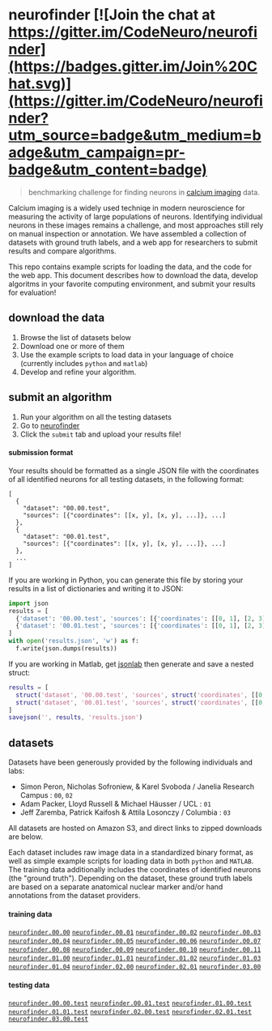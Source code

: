 # neurofinder [![Join the chat at https://gitter.im/CodeNeuro/neurofinder](https://badges.gitter.im/Join%20Chat.svg)](https://gitter.im/CodeNeuro/neurofinder?utm_source=badge&utm_medium=badge&utm_campaign=pr-badge&utm_content=badge)

> benchmarking challenge for finding neurons in [calcium imaging](https://en.wikipedia.org/wiki/Calcium_imaging) data. 

Calcium imaging is a widely used techniqe in modern neuroscience for measuring the activity of large populations of neurons. Identifying individual neurons in these images remains a challenge, and most approaches still rely on manual inspection or annotation. We have assembled a collection of datasets with ground truth labels, and a web app for researchers to submit results and compare algorithms.

This repo contains example scripts for loading the data, and the code for the web app. This document describes how to download the data, develop algoritms in your favorite computing environment, and submit your results for evaluation!

## download the data
1. Browse the list of datasets below
2. Download one or more of them
3. Use the example scripts to load data in your language of choice (currently includes `python` and `matlab`)
4. Develop and refine your algorithm.

## submit an algorithm
1. Run your algorithm on all the testing datasets
1. Go to [neurofinder](http://neurofinder.codeneuro.org)
2. Click the `submit` tab and upload your results file!

#### submission format

Your results should be formatted as a single JSON file with the coordinates of all identified neurons for all testing datasets, in the following format:

```
[
  {
    "dataset": "00.00.test",
    "sources": [{"coordinates": [[x, y], [x, y], ...]}, ...]
  },
  {
    "dataset": "00.01.test",
    "sources": [{"coordinates": [[x, y], [x, y], ...]}, ...]
  },
  ...
]
```

If you are working in Python, you can generate this file by storing your results in a list of dictionaries and writing it to JSON:

```python
import json
results = [
  {'dataset': '00.00.test', 'sources': [{'coordinates': [[0, 1], [2, 3]]}]},
  {'dataset': '00.01.test', 'sources': [{'coordinates': [[0, 1], [2, 3]]}]},
]
with open('results.json', 'w') as f:
  f.write(json.dumps(results))
```

If you are working in Matlab, get [jsonlab](http://www.mathworks.com/matlabcentral/fileexchange/33381-jsonlab--a-toolbox-to-encode-decode-json-files-in-matlab-octave) then generate and save a nested struct:

```matlab
results = [
  struct('dataset', '00.00.test', 'sources', struct('coordinates', [[0, 1]; [2, 3]])),
  struct('dataset', '00.01.test', 'sources', struct('coordinates', [[0, 1]; [2, 3]]))
]
savejson('', results, 'results.json')
```

## datasets

Datasets have been generously provided by the following individuals and labs:
- Simon Peron, Nicholas Sofroniew, & Karel Svoboda / Janelia Research Campus : `00`, `02`
- Adam Packer, Lloyd Russell & Michael H&auml;usser / UCL : `01`
- Jeff Zaremba, Patrick Kaifosh & Attila Losonczy / Columbia : `03`

All datasets are hosted on Amazon S3, and direct links to zipped downloads are below.

Each dataset includes raw image data in a standardized binary format, as well as simple example scripts for loading data in both `python` and `MATLAB`. The training data additionally includes the coordinates of identified neurons (the "ground truth"). Depending on the dataset, these ground truth labels are based on a separate anatomical nuclear marker and/or hand annotations from the dataset providers.

#### training data

[`neurofinder.00.00`](https://s3.amazonaws.com/neuro.datasets/challenges/neurofinder/neurofinder.00.00.zip) 
[`neurofinder.00.01`](https://s3.amazonaws.com/neuro.datasets/challenges/neurofinder/neurofinder.00.01.zip)
[`neurofinder.00.02`](https://s3.amazonaws.com/neuro.datasets/challenges/neurofinder/neurofinder.00.02.zip)
[`neurofinder.00.03`](https://s3.amazonaws.com/neuro.datasets/challenges/neurofinder/neurofinder.00.03.zip)
[`neurofinder.00.04`](https://s3.amazonaws.com/neuro.datasets/challenges/neurofinder/neurofinder.00.04.zip)
[`neurofinder.00.05`](https://s3.amazonaws.com/neuro.datasets/challenges/neurofinder/neurofinder.00.05.zip)
[`neurofinder.00.06`](https://s3.amazonaws.com/neuro.datasets/challenges/neurofinder/neurofinder.00.06.zip)
[`neurofinder.00.07`](https://s3.amazonaws.com/neuro.datasets/challenges/neurofinder/neurofinder.00.07.zip)
[`neurofinder.00.08`](https://s3.amazonaws.com/neuro.datasets/challenges/neurofinder/neurofinder.00.08.zip)
[`neurofinder.00.09`](https://s3.amazonaws.com/neuro.datasets/challenges/neurofinder/neurofinder.00.09.zip)
[`neurofinder.00.10`](https://s3.amazonaws.com/neuro.datasets/challenges/neurofinder/neurofinder.00.10.zip)
[`neurofinder.00.11`](https://s3.amazonaws.com/neuro.datasets/challenges/neurofinder/neurofinder.00.11.zip)
[`neurofinder.01.00`](https://s3.amazonaws.com/neuro.datasets/challenges/neurofinder/neurofinder.01.00.zip)
[`neurofinder.01.01`](https://s3.amazonaws.com/neuro.datasets/challenges/neurofinder/neurofinder.01.01.zip)
[`neurofinder.01.02`](https://s3.amazonaws.com/neuro.datasets/challenges/neurofinder/neurofinder.01.02.zip)
[`neurofinder.01.03`](https://s3.amazonaws.com/neuro.datasets/challenges/neurofinder/neurofinder.01.03.zip)
[`neurofinder.01.04`](https://s3.amazonaws.com/neuro.datasets/challenges/neurofinder/neurofinder.01.04.zip)
[`neurofinder.02.00`](https://s3.amazonaws.com/neuro.datasets/challenges/neurofinder/neurofinder.02.00.zip)
[`neurofinder.02.01`](https://s3.amazonaws.com/neuro.datasets/challenges/neurofinder/neurofinder.02.01.zip)
[`neurofinder.03.00`](https://s3.amazonaws.com/neuro.datasets/challenges/neurofinder/neurofinder.03.00.zip)

#### testing data

[`neurofinder.00.00.test`](https://s3.amazonaws.com/neuro.datasets/challenges/neurofinder/neurofinder.00.00.test.zip) 
[`neurofinder.00.01.test`](https://s3.amazonaws.com/neuro.datasets/challenges/neurofinder/neurofinder.00.01.test.zip)
[`neurofinder.01.00.test`](https://s3.amazonaws.com/neuro.datasets/challenges/neurofinder/neurofinder.01.00.test.zip) 
[`neurofinder.01.01.test`](https://s3.amazonaws.com/neuro.datasets/challenges/neurofinder/neurofinder.01.01.test.zip)
[`neurofinder.02.00.test`](https://s3.amazonaws.com/neuro.datasets/challenges/neurofinder/neurofinder.02.00.test.zip) 
[`neurofinder.02.01.test`](https://s3.amazonaws.com/neuro.datasets/challenges/neurofinder/neurofinder.02.01.test.zip)
[`neurofinder.03.00.test`](https://s3.amazonaws.com/neuro.datasets/challenges/neurofinder/neurofinder.03.00.test.zip) 

